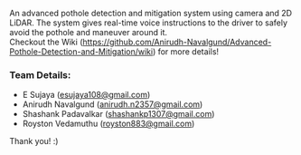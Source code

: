 An advanced pothole detection and mitigation system using camera and 2D LiDAR. The system gives real-time voice instructions to the driver to safely avoid the pothole and maneuver around it.  
Checkout the Wiki (https://github.com/Anirudh-Navalgund/Advanced-Pothole-Detection-and-Mitigation/wiki) for more details!

### Team Details:
- E Sujaya (esujaya108@gmail.com)
- Anirudh Navalgund (anirudh.n2357@gmail.com)
- Shashank Padavalkar (shashankp1307@gmail.com)
- Royston Vedamuthu (royston883@gmail.com)

Thank you! :)
